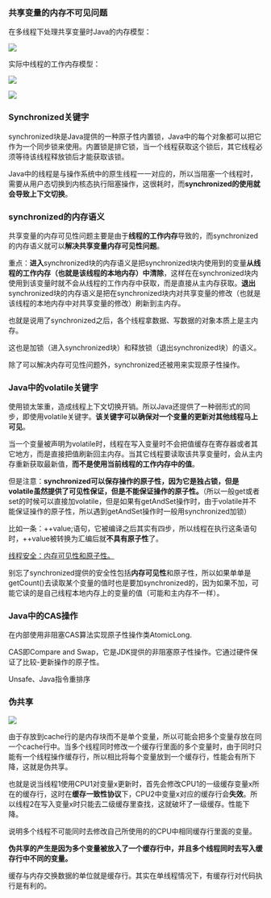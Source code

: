 ### 共享变量的内存不可见问题

在多线程下处理共享变量时Java的内存模型：

![](https://winterliublog.oss-cn-beijing.aliyuncs.com/winterliu-notes/concurrent/20201008180915.png)

实际中线程的工作内存模型：

![](https://winterliublog.oss-cn-beijing.aliyuncs.com/notes/image-20201008180822904.png)

![](https://winterliublog.oss-cn-beijing.aliyuncs.com/winterliu-notes/concurrent/20201008181033.png)

### Synchronized关键字

synchronized块是Java提供的一种原子性内置锁，Java中的每个对象都可以把它作为一个同步锁来使用。内置锁是排它锁，当一个线程获取这个锁后，其它线程必须等待该线程释放锁后才能获取该锁。

Java中的线程是与操作系统中的原生线程一一对应的，所以当阻塞一个线程时，需要从用户态切换到内核态执行阻塞操作，这很耗时，而**synchronized的使用就会导致上下文切换**。

### synchronized的内存语义

共享变量的内存可见性问题主要是由于**线程的工作内存**导致的，而synchronized的内存语义就可以**解决共享变量内存可见性问题**。

重点：**进入**synchronized块的内存语义是把synchronized块内使用到的变量**从线程的工作内存（也就是该线程的本地内存）中清除**，这样在在synchronized块内使用到该变量时就不会从线程的工作内存中获取，而是直接从主内存获取。**退出**synchronized块的内存语义是把在synchronized块内对共享变量的修改（也就是该线程的本地内存中对共享变量的修改）刷新到主内存。

也就是说用了synchronized之后，各个线程拿数据、写数据的对象本质上是主内存。

这也是加锁（进入synchronized块）和释放锁（退出synchronized块）的语义。

除了可以解决内存可见性问题外，synchronized还被用来实现原子性操作。

### Java中的volatile关键字

使用锁太笨重，造成线程上下文切换开销。所以Java还提供了一种弱形式的同步，即使用volatile关键字。**该关键字可以确保对一个变量的更新对其他线程马上可见**。

当一个变量被声明为volatile时，线程在写入变量时不会把值缓存在寄存器或者其它地方，而是直接把值刷新回主内存。当其它线程要读取该共享变量时，会从主内存重新获取最新值，**而不是使用当前线程的工作内存中的值**。

但是注意：**synchronized可以保存操作的原子性，因为它是独占锁，但是volatile虽然提供了可见性保证，但是不能保证操作的原子性。**（所以一般get或者set的时候可以直接加volatile，但是如果有getAndSet操作时，由于volatile并不能保证操作的原子性，所以遇到getAndSet操作时一般用synchronized加锁）

比如一条：++value;语句，它被编译之后其实有四步，所以线程在执行这条语句时，++value被转换为汇编后就**不具有原子性**了。

<u>线程安全：内存可见性和原子性。</u>

别忘了synchronized提供的安全性包括**内存可见性**和原子性，所以如果单单是getCount()去读取某个变量的值时也是要加synchronized的，因为如果不加，可能它读的是自己线程本地内存上的变量的值（可能和主内存不一样）。

### Java中的CAS操作

在内部使用非阻塞CAS算法实现原子性操作类AtomicLong.

CAS即Compare and Swap，它是JDK提供的非阻塞原子性操作。它通过硬件保证了比较-更新操作的原子性。

Unsafe、Java指令重排序

### 伪共享

![](https://winterliublog.oss-cn-beijing.aliyuncs.com/winterliu-notes/concurrent/20201009113242.png)

由于存放到cache行的是内存块而不是单个变量，所以可能会把多个变量存放在同一个cache行中。当多个线程同时修改一个缓存行里面的多个变量时，由于同时只能有一个线程操作缓存行，所以相比将每个变量放到一个缓存行，性能会有所下降，这就是伪共享。

也就是说当线程1使用CPU1对变量x更新时，首先会修改CPU1的一级缓存变量x所在的缓存行，这时在**缓存一致性协议**下，CPU2中变量x对应的缓存行会**失效**。所以线程2在写入变量x时只能去二级缓存里查找，这就破坏了一级缓存。性能下降。

说明多个线程不可能同时去修改自己所使用的的CPU中相同缓存行里面的变量。

**伪共享的产生是因为多个变量被放入了一个缓存行中，并且多个线程同时去写入缓存行中不同的变量。**

缓存与内存交换数据的单位就是缓存行。其实在单线程情况下，有缓存行对代码执行是有利的。































